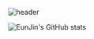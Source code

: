 ![header](https://capsule-render.vercel.app/api?type=Cylinder&color=FFC0CB&height=100&section=header&text=EunJin's%20GitHub&fontSize=30&fontAlign=82&descAlign=20&animation=fadeIn)

![EunJin's GitHub stats](https://github-readme-stats.vercel.app/api?username=EunJinPark98&show_icons=true&theme=radical)
